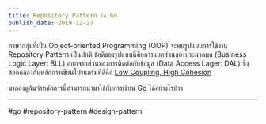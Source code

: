 ```yaml
---
title: Repository Pattern ใน Go
publish_date: 2019-12-27
---
```


ภาษากลุ่มที่เป็น Object-oriented Programming (OOP) จะพบรูปแบบการใช้งาน Repository Pattern เป็นปกติ ข้อดีของรูปแบบนี้คือการแยกส่วนของประมวลผล (Business Logic Layer: BLL) ออกจากส่วนของการติดต่อกับข้อมูล (Data Access Lager: DAL) ซึ่งสอดคล้องกับหลักการเขียนโปรแกรมที่ดีคือ [Low Coupling, High Cohesion](https://en.wikipedia.org/wiki/Loose_coupling)

มาลองดูกันว่าหลักการนี้สามารถนำมาใช้กับการเขียน Go ได้อย่างไรบ้าง

---
#go #repository-pattern #design-pattern